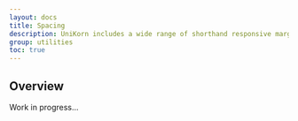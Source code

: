 ```yaml
---
layout: docs
title: Spacing
description: UniKorn includes a wide range of shorthand responsive margin and padding utility classes to modify an element's appearance.
group: utilities
toc: true
---
```


## Overview

Work in progress...
